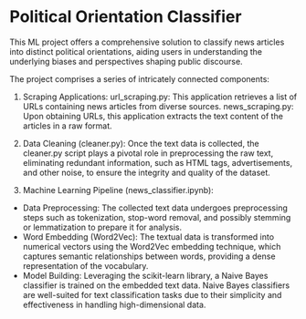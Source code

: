 # Political Orientation Classifier


This ML project offers a comprehensive solution to classify news articles into distinct political orientations, aiding users in understanding the underlying biases and perspectives shaping public discourse.

The project comprises a series of intricately connected components:

1) Scraping Applications:
url_scraping.py: This application retrieves a list of URLs containing news articles from diverse sources.
news_scraping.py: Upon obtaining URLs, this application extracts the text content of the articles in a raw format.

2) Data Cleaning (cleaner.py):
Once the text data is collected, the cleaner.py script plays a pivotal role in preprocessing the raw text, eliminating redundant information, such as HTML tags, advertisements, and other noise, to ensure the integrity and quality of the dataset.

3) Machine Learning Pipeline (news_classifier.ipynb):
- Data Preprocessing: The collected text data undergoes preprocessing steps such as tokenization, stop-word removal, and possibly stemming or lemmatization to prepare it for analysis.
- Word Embedding (Word2Vec): The textual data is transformed into numerical vectors using the Word2Vec embedding technique, which captures semantic relationships between words, providing a dense representation of the vocabulary.
- Model Building: Leveraging the scikit-learn library, a Naive Bayes classifier is trained on the embedded text data. Naive Bayes classifiers are well-suited for text classification tasks due to their simplicity and effectiveness in handling high-dimensional data.

